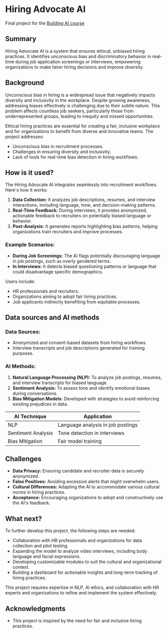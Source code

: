 # Hiring Advocate AI

Final project for the [Building AI course](https://buildingai.elementsofai.com/)

## Summary

Hiring Advocate AI is a system that ensures ethical, unbiased hiring practices. It identifies unconscious bias and discriminatory behavior in real-time during job application screenings or interviews, empowering organizations to make fairer hiring decisions and improve diversity.

## Background

Unconscious bias in hiring is a widespread issue that negatively impacts diversity and inclusivity in the workplace. Despite growing awareness, addressing biases effectively is challenging due to their subtle nature. This problem affects countless job seekers, particularly those from underrepresented groups, leading to inequity and missed opportunities.

Ethical hiring practices are essential for creating a fair, inclusive workplace and for organizations to benefit from diverse and innovative teams. The project addresses:
* Unconscious bias in recruitment processes.
* Challenges in ensuring diversity and inclusivity.
* Lack of tools for real-time bias detection in hiring workflows.

## How is it used?

The Hiring Advocate AI integrates seamlessly into recruitment workflows. Here's how it works:

1. **Data Collection:** It analyzes job descriptions, resumes, and interview interactions, including language, tone, and decision-making patterns.
2. **Real-Time Feedback:** During interviews, it provides anonymized, actionable feedback to recruiters on potentially biased language or behavior.
3. **Post-Analysis:** It generates reports highlighting bias patterns, helping organizations train recruiters and improve processes.

### Example Scenarios:
- **During Job Screenings:** The AI flags potentially discouraging language in job postings, such as overly gendered terms.
- **In Interviews:** It detects biased questioning patterns or language that could disadvantage specific demographics.

Users include:
* HR professionals and recruiters.
* Organizations aiming to adopt fair hiring practices.
* Job applicants indirectly benefiting from equitable processes.

## Data sources and AI methods

### Data Sources:
- Anonymized and consent-based datasets from hiring workflows.
- Interview transcripts and job descriptions generated for training purposes.

### AI Methods:
1. **Natural Language Processing (NLP):** To analyze job postings, resumes, and interview transcripts for biased language.
2. **Sentiment Analysis:** To assess tone and identify emotional biases during conversations.
3. **Bias Mitigation Models:** Developed with strategies to avoid reinforcing existing prejudices in data.

| AI Technique      | Application                          |
| ------------------ | ------------------------------------ |
| NLP               | Language analysis in job postings    |
| Sentiment Analysis | Tone detection in interviews         |
| Bias Mitigation   | Fair model training                  |

## Challenges

* **Data Privacy:** Ensuring candidate and recruiter data is securely anonymized.
* **False Positives:** Avoiding excessive alerts that might overwhelm users.
* **Cultural Differences:** Adapting the AI to accommodate various cultural norms in hiring practices.
* **Acceptance:** Encouraging organizations to adopt and constructively use the AI's feedback.

## What next?

To further develop this project, the following steps are needed:
* Collaboration with HR professionals and organizations for data collection and pilot testing.
* Expanding the model to analyze video interviews, including body language and facial expressions.
* Developing customizable modules to suit the cultural and organizational context.
* Building a dashboard for actionable insights and long-term tracking of hiring practices.

This project requires expertise in NLP, AI ethics, and collaboration with HR experts and organizations to refine and implement the system effectively.

## Acknowledgments

* This project is inspired by the need for fair and inclusive hiring practices.
